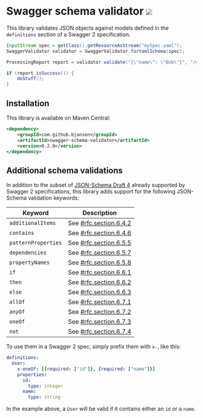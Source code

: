 # Swagger schema validator ![](https://img.shields.io/maven-central/v/com.github.bjansen/swagger-schema-validator.svg?style=flat)

This library validates JSON objects against models defined in the `definitions` section of a Swagger 2 specification.

```java
InputStream spec = getClass().getResourceAsStream("mySpec.yaml");
SwaggerValidator validator = SwaggerValidator.forYamlSchema(spec);

ProcessingReport report = validator.validate("{\"name\": \"Bob\"}", "/definitions/User");

if (report.isSuccess()) {
    doStuff();
}
```

## Installation

This library is available on Maven Central:

```xml
<dependency>
    <groupId>com.github.bjansen</groupId>
    <artifactId>swagger-schema-validator</artifactId>
    <version>0.2.0</version>
</dependency>
```

## Additional schema validations

In addition to the subset of [JSON-Schema Draft 4](https://tools.ietf.org/html/draft-zyp-json-schema-04) already 
supported by Swagger 2 specifications, this library adds support for the following JSON-Schema validation keywords:

| Keyword             | Description                                                                                           |
|---------------------|-------------------------------------------------------------------------------------------------------|
| `additionalItems`   | See [#rfc.section.6.4.2](http://json-schema.org/latest/json-schema-validation.html#rfc.section.6.4.2) |
| `contains`          | See [#rfc.section.6.4.6](http://json-schema.org/latest/json-schema-validation.html#rfc.section.6.4.6) |
| `patternProperties` | See [#rfc.section.6.5.5](http://json-schema.org/latest/json-schema-validation.html#rfc.section.6.5.5) |
| `dependencies`      | See [#rfc.section.6.5.7](http://json-schema.org/latest/json-schema-validation.html#rfc.section.6.5.7) |
| `propertyNames`     | See [#rfc.section.6.5.8](http://json-schema.org/latest/json-schema-validation.html#rfc.section.6.5.8) |
| `if`                | See [#rfc.section.6.6.1](http://json-schema.org/latest/json-schema-validation.html#rfc.section.6.6.1) |
| `then`              | See [#rfc.section.6.6.2](http://json-schema.org/latest/json-schema-validation.html#rfc.section.6.6.2) |
| `else`              | See [#rfc.section.6.6.3](http://json-schema.org/latest/json-schema-validation.html#rfc.section.6.6.3) |
| `allOf`             | See [#rfc.section.6.7.1](http://json-schema.org/latest/json-schema-validation.html#rfc.section.6.7.1) |
| `anyOf`             | See [#rfc.section.6.7.2](http://json-schema.org/latest/json-schema-validation.html#rfc.section.6.7.2) |
| `oneOf`             | See [#rfc.section.6.7.3](http://json-schema.org/latest/json-schema-validation.html#rfc.section.6.7.3) |
| `not`               | See [#rfc.section.6.7.4](http://json-schema.org/latest/json-schema-validation.html#rfc.section.6.7.4) |

To use them in a Swagger 2 spec, simply prefix them with `x-`, like this:

```yaml
definitions:
  User:
    x-oneOf: [{required: ["id"]}, {required: ["name"]}]
    properties:
      id:
        type: integer
      name:
        type: string
```

In the example above, a `User` will be valid if it contains either an `id` or a `name`.
